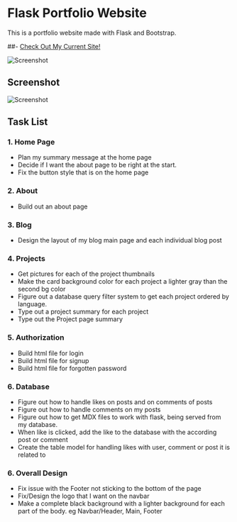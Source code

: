 # Flask Portfolio Website

This is a portfolio website made with Flask and Bootstrap.

##- [Check Out My Current Site!](https://kaleblub.github.io/)

![Screenshot](./src/assets/img/)

## Screenshot

![Screenshot](./src/assets/img/)

## Task List

### 1. Home Page 
- Plan my summary message at the home page
- Decide if I want the about page to be right at the start.
- Fix the button style that is on the home page

### 2. About
- Build out an about page

### 3. Blog
- Design the layout of my blog main page and each individual blog post

### 4. Projects
- Get pictures for each of the project thumbnails
- Make the card background color for each project a lighter gray than the second bg color
- Figure out a database query filter system to get each project ordered by language.
- Type out a project summary for each project
- Type out the Project page summary

### 5. Authorization
- Build html file for login
- Build html file for signup
- Build html file for forgotten password

### 6. Database
- Figure out how to handle likes on posts and on comments of posts
- Figure out how to handle comments on my posts
- Figure out how to get MDX files to work with flask, being served from my database.
- When like is clicked, add the like to the database with the according post or comment
- Create the table model for handling likes with user, comment or post it is related to

### 6. Overall Design
- Fix issue with the Footer not sticking to the bottom of the page
- Fix/Design the logo that I want on the navbar
- Make a complete black background with a lighter background for each part of the body. eg Navbar/Header, Main, Footer